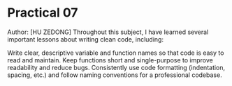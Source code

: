 # Practical 07

Author: [HU ZEDONG]
Throughout this subject, I have learned several important lessons about writing clean code, including:

Write clear, descriptive variable and function names so that code is easy to read and maintain.
Keep functions short and single-purpose to improve readability and reduce bugs.
Consistently use code formatting (indentation, spacing, etc.) and follow naming conventions for a professional codebase.